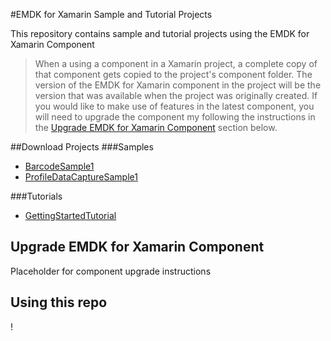 #EMDK for Xamarin Sample and Tutorial Projects

This repository contains sample and tutorial projects using the EMDK for Xamarin Component

> When a using a component in a Xamarin project, a complete copy of that component gets copied to the project's component folder. The version of the EMDK for Xamarin component in the project will be the version that was available when the project was originally created. If you would like to make use of features in the latest component, you will need to upgrade the component my following the instructions in the [Upgrade EMDK for Xamarin Component](https://github.com/EMDK/xamarin-samples/tree/master#upgrade-emdk-for-xamarin-component) section below. 

##Download Projects
###Samples

* [BarcodeSample1]()
* [ProfileDataCaptureSample1]()

###Tutorials

* [GettingStartedTutorial](https://github.com/EMDK/xamarin-samples/archive/GettingStartedTutorial.zip)





## Upgrade EMDK for Xamarin Component
Placeholder for component upgrade instructions


## Using this repo

!
